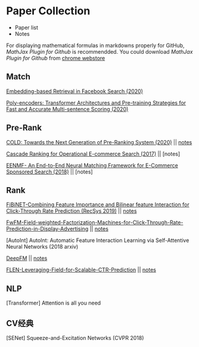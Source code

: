 # Paper Collection

- Paper list
- Notes



For displaying  mathematical formulas in markdowns properly for GitHub, *MathJax Plugin for Github* is recommendded. You could download *MathJax Plugin for Github* from [chrome webstore](https://chrome.google.com/webstore/category/extensions)



## Match

[Embedding-based Retrieval in Facebook Search (2020)](https://arxiv.org/abs/2006.11632)

[Poly-encoders: Transformer Architectures and Pre-training Strategies for Fast and Accurate Multi-sentence Scoring (2020)](https://arxiv.org/abs/1905.01969v3)



## Pre-Rank

[COLD: Towards the Next Generation of Pre-Ranking System (2020)](https://arxiv.org/abs/2007.16122)   ||   [notes](./pre_rank/COLD-Towards-the-Next-Generation-of-Pre-Ranking-System.md)

[Cascade Ranking for Operational E-commerce Search (2017)](https://arxiv.org/pdf/1706.02093.pdf)  ||  [notes]

[EENMF- An End-to-End Neural Matching Framework for E-Commerce Sponsored Search (2018)](https://arxiv.org/abs/1812.01190)  ||  [notes]



## Rank

[FiBiNET-Combining Feature Importance and Bilinear feature Interaction for Click-Through Rate Prediction (RecSys 2019)](./rank/FiBiNET-Combining-Feature-Importance-and-Bilinear-feature-Interaction-for-Click-Through-Rate-Prediction.pdf) || [notes](./rank/FiBiNET-Combining-Feature-Importance-and-Bilinear-feature-Interaction-for-Click-Through-Rate-Prediction.md)

[FwFM-Field-weighted-Factorization-Machines-for-Click-Through-Rate-Prediction-in-Display-Advertising](./rank/FwFM-Field-weighted-Factorization-Machines-for-Click-Through-Rate-Prediction-in-Display-Advertising.pdf) || [notes](./rank/FwFM-Field-weighted-Factorization-Machines-for-Click-Through-Rate-Prediction-in-Display-Advertising.md)

[AutoInt] AutoInt: Automatic Feature Interaction Learning via Self-Attentive Neural Networks (2018 arxiv)

[DeepFM](./rank/DeepFM-A-Factorization-Machine-based-Neural-Network-for-CTR-Prediction.pdf) || [notes](./rank/DeepFM-A-Factorization-Machine-based-Neural-Network-for-CTR-Prediction.md)

[FLEN-Leveraging-Field-for-Scalable-CTR-Prediction](./rank/FLEN-Leveraging-Field-for-Scalable-CTR-Prediction.pdf) || [notes](./rank/FLEN-Leveraging-Field-for-Scalable-CTR-Prediction.md)











## NLP

[Transformer] Attention is all you need

## CV经典
[SENet] Squeeze-and-Excitation Networks (CVPR 2018)

